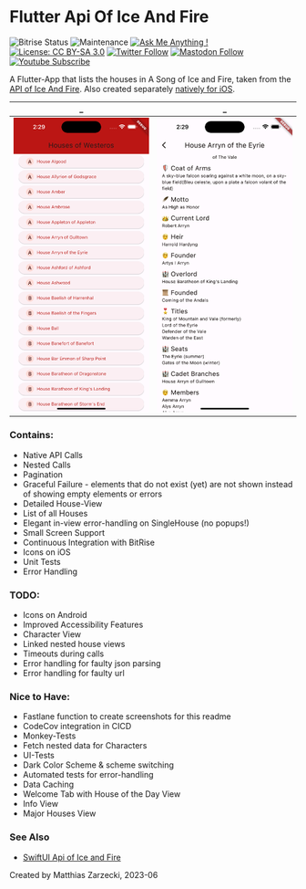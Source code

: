 # Flutter Api Of Ice And Fire

![Bitrise Status](https://app.bitrise.io/app/35c80e8e-6ee4-46ee-9a9e-6ec560f2b6c4/status.svg?token=cTzzZ6qrkULBgNlCYFbzRg&branch=main) ![Maintenance](https://img.shields.io/badge/Maintained%3F-yes-green.svg) [![Ask Me Anything !](https://img.shields.io/badge/Ask%20me-anything-1abc9c.svg)](https://twitter.com/matthias_code) [![License: CC BY-SA 3.0](https://img.shields.io/badge/License-CC%20BY--SA%203.0-red.svg)](https://creativecommons.org/licenses/by-sa/3.0/) [![Twitter Follow](https://img.shields.io/twitter/follow/matthias_code?style=social)](https://twitter.com/matthias_code) [![Mastodon Follow](https://img.shields.io/mastodon/follow/109324799475945668?domain=https%3A%2F%2Fmastodon.cloud&style=social)](https://mastodon.cloud/@matthias_code) [![Youtube Subscribe](https://img.shields.io/youtube/channel/subscribers/UCvMdsKesM05bIG0eq7M5z1g?style=social)](https://www.youtube.com/channel/UCvMdsKesM05bIG0eq7M5z1g?sub_confirmation=1)

A Flutter-App that lists the houses in A Song of Ice and Fire, taken from the [API of Ice And Fire](https://anapioficeandfire.com/). Also created separately [natively for iOS](https://github.com/matthiaszarzecki/SwiftUIApiOfIceAndFire/).

| _ | _ |
:-------------------------:|:-------------------------:
<img src="media/screenshot_01.png">|<img src="media/screenshot_02.png">|

### Contains:
- Native API Calls
- Nested Calls
- Pagination
- Graceful Failure - elements that do not exist (yet) are not shown instead of showing empty elements or errors
- Detailed House-View
- List of all Houses
- Elegant in-view error-handling on SingleHouse (no popups!)
- Small Screen Support
- Continuous Integration with BitRise
- Icons on iOS
- Unit Tests
- Error Handling

### TODO:
- Icons on Android
- Improved Accessibility Features
- Character View
- Linked nested house views
- Timeouts during calls
- Error handling for faulty json parsing
- Error handling for faulty url

### Nice to Have:
- Fastlane function to create screenshots for this readme
- CodeCov integration in CICD
- Monkey-Tests
- Fetch nested data for Characters
- UI-Tests
- Dark Color Scheme & scheme switching
- Automated tests for error-handling
- Data Caching
- Welcome Tab with House of the Day View
- Info View
- Major Houses View

### See Also
- [SwiftUI Api of Ice and Fire](https://github.com/matthiaszarzecki/SwiftUIApiOfIceAndFire/)

Created by Matthias Zarzecki, 2023-06

